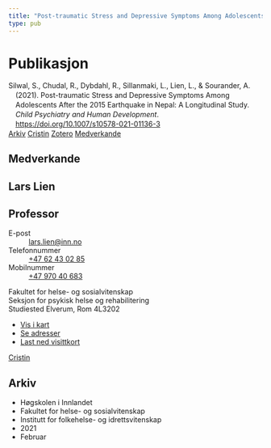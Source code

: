 ```yaml
---
title: "Post-traumatic Stress and Depressive Symptoms Among Adolescents After the 2015 Earthquake in Nepal: A Longitudinal Study"
type: pub
---
```

<h1>Publikasjon</h1>
<article id="csl-bib-container-Q73VJMRF" class="csl-bib-container">
  <div class="csl-bib-body" style="line-height: 1.35; padding-left: 1em; text-indent:-1em;">
  <div class="csl-entry">Silwal, S., Chudal, R., Dybdahl, R., Sillanmaki, L., Lien, L., &amp; Sourander, A. (2021). Post-traumatic Stress and Depressive Symptoms Among Adolescents After the 2015 Earthquake in Nepal: A Longitudinal Study. <i>Child Psychiatry and Human Development</i>. <a href="https://doi.org/10.1007/s10578-021-01136-3">https://doi.org/10.1007/s10578-021-01136-3</a></div>
</div>
  <div class="csl-bib-buttons">
    <a href="#taxonomy-article-Q73VJMRF" class="csl-bib-button">Arkiv</a>
    <a href="https://app.cristin.no/results/show.jsf?id=1892928" alt="Cristin URL" class="csl-bib-button">Cristin</a>
    <a href="http://zotero.org/groups/5022929/items/Q73VJMRF" alt="Zotero URL" class="csl-bib-button">Zotero</a>
    <a href="#contributors-article-Q73VJMRF" class="csl-bib-button">Medverkande</a>
  </div>
  <div id="csl-bib-meta-container-Q73VJMRF"></div>
</article>
<div id="csl-bib-meta-Q73VJMRF" class="csl-bib-meta">
  <article id="contributors-article-Q73VJMRF" class="contributors-article">
    <h1>Medverkande</h1>
    <div class="personas">
<div class="vrtx-hinn-person-card">
<div class="photo">
<i class="lar la-user-circle missing-person"></i>
</div>
<div class="info">
<hgroup><h1>Lars Lien</h1>
<h2>Professor</h2>
</hgroup><dl>
<dt>E-post</dt>
<dd>
<a href="mailto:lars.lien@inn.no">lars.lien@inn.no</a>
</dd>
<dt>Telefonnummer</dt>
<dd><a href="tel:+4762430285">
+47 62 43 02 85
</a></dd>
<dt>Mobilnummer</dt>
<dd><a href="tel:+4797040683">
+47 970 40 683
</a></dd>
</dl>
<p>
Fakultet for helse- og sosialvitenskap<br>
Seksjon for psykisk helse og rehabilitering<br>
Studiested Elverum,
Rom 4L3202
</p>
<ul class="vrtx-hinn-links">
<li><a href="https://www.google.com/maps?q=60.88177,11.53669">Vis i kart</a></li>
<li><a href="https://www.inn.no/finn-en-ansatt/lars-lien.html#vrtx-hinn-addresses">Se adresser</a></li>
<li><a href="https://www.inn.no/finn-en-ansatt/lars-lien.html?vrtx=vcf">Last ned visittkort</a></li>
</ul>
</div>
</div>
<a href="https://app.cristin.no/persons/show.jsf?id=14287" alt="Cristin URL" class="personas-cristin">Cristin</a>
</div>
  </article>
  <article id="taxonomy-article-Q73VJMRF" class="taxonomy-article">
    <h1>Arkiv</h1>
    <ul>
      <li>Høgskolen i Innlandet</li>
      <li>Fakultet for helse- og sosialvitenskap</li>
      <li>Institutt for folkehelse- og idrettsvitenskap</li>
      <li>2021</li>
      <li>Februar</li>
    </ul>
  </article>
</div>
